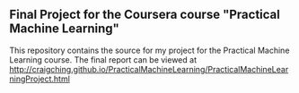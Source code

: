 ## Final Project for the Coursera course "Practical Machine Learning"

This repository contains the source for my project for the Practical Machine Learning course.  The final report can be viewed at http://craigching.github.io/PracticalMachineLearning/PracticalMachineLearningProject.html
